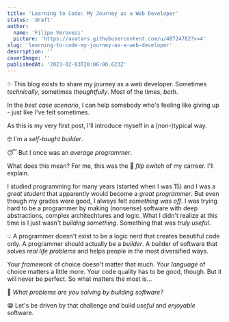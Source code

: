 ```yaml
---
title: 'Learning to Code: My Journey as a Web Developer'
status: 'draft'
author:
  name: 'Filipe Veronezi'
  picture: 'https://avatars.githubusercontent.com/u/48724782?v=4'
slug: 'learning-to-code-my-journey-as-a-web-developer'
description: ''
coverImage: ''
publishedAt: '2023-02-03T20:06:00.623Z'
---
```


✨ This blog exists to share my journey as a web developer. Sometimes *technically*, sometimes *thoughtfully*. Most of the times, *both*.

In the *best case scenario*, I can help somebody who's feeling like giving up - just like I've felt sometimes.

As this is my very first post, I'll introduce myself in a (non-)typical way.

🤓 I'm a *self-taught builder*.

😴 But I once was an *average programmer*.

What does this mean? For me, this was the 🤯 *flip switch* of my carreer. I'll explain.

I studied programming for many years (started when I was 15) and I was a *great student* that apparently would become a *great programmer*. But even though my grades were good, I always felt *something was off*. I was trying hard to be a programmer by making (nonsense) software with deep abstractions, complex architechtures and logic. What I didn't realize at this time is I just wasn't *building something*. Something that was *truly useful*.

💡 A programmer doesn't exist to be a logic nerd that creates beautiful code only. A programmer should actually be a *builder*. A builder of software that solves *real life problems* and helps people in the most diversified ways.

Your *framework* of choice doesn't matter that much. Your *language* of choice matters a little more. Your code quality has to be good, though. But it will never be perfect. So what matters the most is...

🔧 *What problems are you solving by building software?*

😁 Let's be driven by that challenge and build *useful* and *enjoyable* software.

